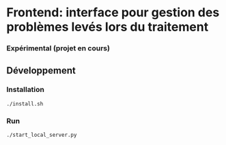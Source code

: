 # Frontend: interface pour gestion des problèmes levés lors du traitement

### Expérimental (projet en cours)

## Développement

### Installation

`./install.sh`

### Run

`./start_local_server.py`